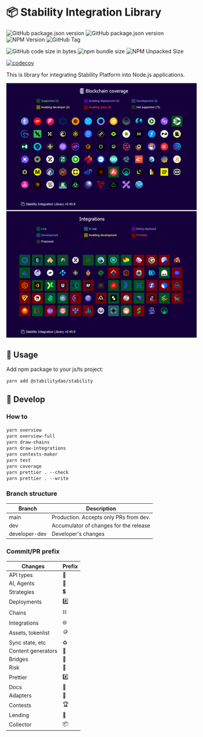 # 📦 Stability Integration Library

![GitHub package.json version](https://img.shields.io/github/package-json/v/stabilitydao/stability/main)
![GitHub package.json version](https://img.shields.io/github/package-json/v/stabilitydao/stability/dev)
![NPM Version](https://img.shields.io/npm/v/%40stabilitydao%2Fstability?label=NPM%20version)
![GitHub Tag](https://img.shields.io/github/v/tag/stabilitydao/stability)

![GitHub code size in bytes](https://img.shields.io/github/languages/code-size/stabilitydao/stability?label=code%20size)
![npm bundle size](https://img.shields.io/bundlephobia/min/%40stabilitydao%2Fstability?label=NPM%20bundle%20size)
![NPM Unpacked Size](https://img.shields.io/npm/unpacked-size/%40stabilitydao%2Fstability?label=NPM%20unpacked%20size)

[![codecov](https://codecov.io/github/stabilitydao/stability/graph/badge.svg?token=V0JV1WOGMM)](https://codecov.io/github/stabilitydao/stability)

This is library for integrating Stability Platform into Node.js applications.

![](chains.png)
![](integrations.png)

## 🔌 Usage

Add npm package to your js/ts project:

```shell
yarn add @stabilitydao/stability
```

## 👷 Develop

### How to

```shell
yarn overview
yarn overview-full
yarn draw-chains
yarn draw-integrations
yarn contests-maker
yarn test
yarn coverage
yarn prettier . --check
yarn prettier . --write
```

### Branch structure

| Branch        | Description                            |
| ------------- | -------------------------------------- |
| main          | Production. Accepts only PRs from dev. |
| dev           | Accumulator of changes for the release |
| developer-dev | Developer's changes                    |

### Commit/PR prefix

| Changes            | Prefix |
| ------------------ | ------ |
| API types          | 📡     |
| AI, Agents         | 🤖     |
| Strategies         | 💲     |
| Deployments        | #️⃣     |
| Chains             | ⛓️     |
| Integrations       | 🌐     |
| Assets, tokenlist  | 🪙     |
| Sync state, etc    | ♻️️    |
| Content generators | 🎇     |
| Bridges            | 🌉     |
| Risk               | 🚦     |
| Prettier           | #️⃣     |
| Docs               | 📙     |
| Adapters           | 🔌     |
| Contests           | 🏆     |
| Lending            | 🏦     |
| Collector          | 📦     |
